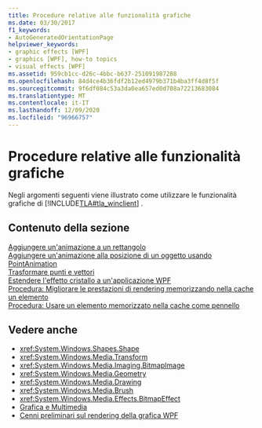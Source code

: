 ```yaml
---
title: Procedure relative alle funzionalità grafiche
ms.date: 03/30/2017
f1_keywords:
- AutoGeneratedOrientationPage
helpviewer_keywords:
- graphic effects [WPF]
- graphics [WPF], how-to topics
- visual effects [WPF]
ms.assetid: 959cb1cc-d26c-4bbc-b637-251091987288
ms.openlocfilehash: 84d4ce4b36fdf2b12ed4979b371b4ba3ff4d8f5f
ms.sourcegitcommit: 9f6df084c53a3da0ea657ed0d708a72213683084
ms.translationtype: MT
ms.contentlocale: it-IT
ms.lasthandoff: 12/09/2020
ms.locfileid: "96966757"
---
```

# <a name="graphics-how-to-topics"></a>Procedure relative alle funzionalità grafiche
Negli argomenti seguenti viene illustrato come utilizzare le funzionalità grafiche di [!INCLUDE[TLA#tla_winclient](../../../includes/tlasharptla-winclient-md.md)] .  
  
## <a name="in-this-section"></a>Contenuto della sezione  
 [Aggiungere un'animazione a un rettangolo](how-to-animate-a-rectangle.md)  
 [Aggiungere un'animazione alla posizione di un oggetto usando PointAnimation](how-to-animate-the-position-of-an-object-by-using-pointanimation.md)  
 [Trasformare punti e vettori](how-to-transform-points-and-vectors.md)  
 [Estendere l'effetto cristallo a un'applicazione WPF](extend-glass-frame-into-a-wpf-application.md)  
 [Procedura: Migliorare le prestazioni di rendering memorizzando nella cache un elemento](how-to-improve-rendering-performance-by-caching-an-element.md)  
 [Procedura: Usare un elemento memorizzato nella cache come pennello](how-to-use-a-cached-element-as-a-brush.md)  
  
## <a name="see-also"></a>Vedere anche

- <xref:System.Windows.Shapes.Shape>
- <xref:System.Windows.Media.Transform>
- <xref:System.Windows.Media.Imaging.BitmapImage>
- <xref:System.Windows.Media.Geometry>
- <xref:System.Windows.Media.Drawing>
- <xref:System.Windows.Media.Brush>
- <xref:System.Windows.Media.Effects.BitmapEffect>
- [Grafica e Multimedia](index.md)
- [Cenni preliminari sul rendering della grafica WPF](wpf-graphics-rendering-overview.md)
